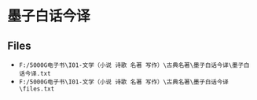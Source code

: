 # 墨子白话今译

## Files

- `F:/5000G电子书\I01-文学（小说 诗歌 名著 写作）\古典名著\墨子白话今译\墨子白话今译.txt`
- `F:/5000G电子书\I01-文学（小说 诗歌 名著 写作）\古典名著\墨子白话今译\files.txt`
